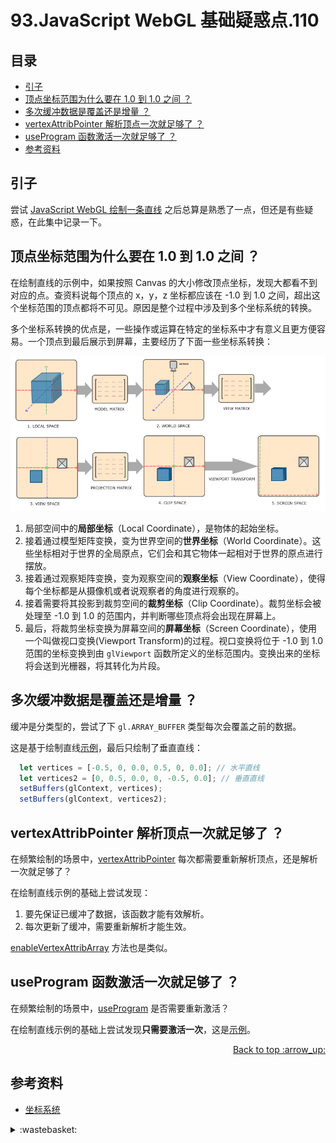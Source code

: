 # 93.JavaScript WebGL 基础疑惑点.110
## <a name="index"></a> 目录
- [引子](#start)
- [顶点坐标范围为什么要在 1.0 到 1.0 之间 ？](#ques1)
- [多次缓冲数据是覆盖还是增量 ？](#ques2)
- [vertexAttribPointer 解析顶点一次就足够了 ？](#ques3)
- [useProgram 函数激活一次就足够了 ？](#ques4)
- [参考资料](#reference)

## <a name="start"></a> 引子
尝试 [JavaScript WebGL 绘制一条直线][url-pre] 之后总算是熟悉了一点，但还是有些疑惑，在此集中记录一下。

## <a name="ques1"></a> 顶点坐标范围为什么要在 1.0 到 1.0 之间 ？
在绘制直线的示例中，如果按照 Canvas 的大小修改顶点坐标，发现大都看不到对应的点。查资料说每个顶点的 x，y，z 坐标都应该在 -1.0 到 1.0 之间，超出这个坐标范围的顶点都将不可见。原因是整个过程中涉及到多个坐标系统的转换。

多个坐标系转换的优点是，一些操作或运算在特定的坐标系中才有意义且更方便容易。一个顶点到最后展示到屏幕，主要经历了下面一些坐标系转换：

![93-coordinate][url-local-1]

1. 局部空间中的**局部坐标**（Local Coordinate），是物体的起始坐标。
2. 接着通过模型矩阵变换，变为世界空间的**世界坐标**（World Coordinate）。这些坐标相对于世界的全局原点，它们会和其它物体一起相对于世界的原点进行摆放。
3. 接着通过观察矩阵变换，变为观察空间的**观察坐标**（View Coordinate），使得每个坐标都是从摄像机或者说观察者的角度进行观察的。
4. 接着需要将其投影到裁剪空间的**裁剪坐标**（Clip Coordinate）。裁剪坐标会被处理至 -1.0 到 1.0 的范围内，并判断哪些顶点将会出现在屏幕上。
5. 最后，将裁剪坐标变换为屏幕空间的**屏幕坐标**（Screen Coordinate），使用一个叫做视口变换(Viewport Transform)的过程。视口变换将位于 -1.0 到 1.0 范围的坐标变换到由 `glViewport` 函数所定义的坐标范围内。变换出来的坐标将会送到光栅器，将其转化为片段。

## <a name="ques2"></a> 多次缓冲数据是覆盖还是增量 ？
缓冲是分类型的，尝试了下 `gl.ARRAY_BUFFER` 类型每次会覆盖之前的数据。

这是基于绘制直线[示例][url-5]，最后只绘制了垂直直线：
```js
  let vertices = [-0.5, 0, 0.0, 0.5, 0, 0.0]; // 水平直线
  let vertices2 = [0, 0.5, 0.0, 0, -0.5, 0.0]; // 垂直直线
  setBuffers(glContext, vertices);
  setBuffers(glContext, vertices2);
```

## <a name="ques3"></a> vertexAttribPointer 解析顶点一次就足够了 ？
在频繁绘制的场景中，[vertexAttribPointer][url-2] 每次都需要重新解析顶点，还是解析一次就足够了？

在绘制直线示例的基础上尝试发现：
1. 要先保证已缓冲了数据，该函数才能有效解析。
2. 每次更新了缓冲，需要重新解析才能生效。

[enableVertexAttribArray][url-3] 方法也是类似。
## <a name="ques4"></a> useProgram 函数激活一次就足够了 ？
在频繁绘制的场景中，[useProgram][url-7] 是否需要重新激活？

在绘制直线示例的基础上尝试发现**只需要激活一次**，这是[示例][url-6]。

<div align="right"><a href="#index">Back to top :arrow_up:</a></div>


## <a name="reference"></a> 参考资料
- [坐标系统][url-4]

[url-pre]:https://github.com/XXHolic/segment/issues/109
[url-1]:https://developer.mozilla.org/en-US/docs/Web/API/WebGLRenderingContext/bufferSubData
[url-2]:https://developer.mozilla.org/en-US/docs/Web/API/WebGLRenderingContext/vertexAttribPointer
[url-3]:https://developer.mozilla.org/en-US/docs/Web/API/WebGLRenderingContext/enableVertexAttribArray
[url-4]:https://learnopengl-cn.github.io/01%20Getting%20started/08%20Coordinate%20Systems/
[url-5]:https://xxholic.github.io/lab/segment/93/buffer.html
[url-6]:https://xxholic.github.io/lab/segment/93/use-program.html
[url-7]:https://developer.mozilla.org/en-US/docs/Web/API/WebGLRenderingContext/useProgram

[url-local-1]:../images/93/1.png

<details>
<summary>:wastebasket:</summary>

最初看了芥川龙之介的小说《河童》，里面构建的河童世界真是让我涨了见识。下面是一些摘录。

> 河童分娩也跟我们人类一样，要请医生和产婆帮忙。但临产的时候，做父亲的就像打电话似的对着做母亲的下身大声问到：“你好好考虑一下愿不愿意生到这个世界上来，再回答我。”

> 募集遗传义勇队——，健全的雌雄河童们，为了消灭恶性遗传，去和不健全的雌雄河童结婚吧！

在河童的世界里有一个《职工屠宰法》，被解雇的河童职工会被宰掉，把肉做成各种食物。这样可以保持市场肉价平稳以及解除饿死的境况。

</details>

